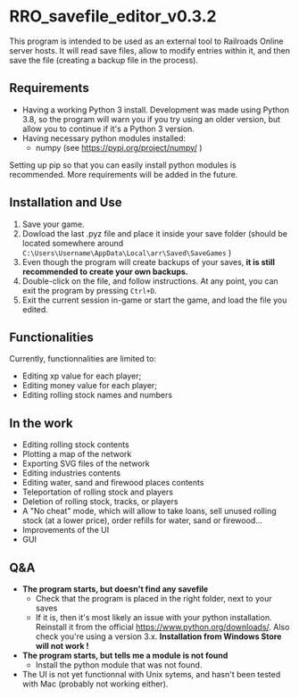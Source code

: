 ﻿# RRO_savefile_editor_v0.3.2

This program is intended to be used as an external tool to Railroads Online server hosts. It will read save files, allow to modify entries within it, and then save the file (creating a backup file in the process).

## Requirements

* Having a working Python 3 install. Development was made using Python 3.8, so the program will warn you if you try using an older version, but allow you to continue if it's a Python 3 version.
* Having necessary python modules installed:
  * numpy (see https://pypi.org/project/numpy/ )

Setting up pip so that you can easily install python modules is recommended. More requirements will be added in the future.

## Installation and Use

1. Save your game.
2. Dowload the last .pyz file and place it inside your save folder (should be located somewhere around ``C:\Users\Username\AppData\Local\arr\Saved\SaveGames`` )
3. Even though the program will create backups of your saves, **it is still recommended to create your own backups.**
4. Double-click on the file, and follow instructions. At any point, you can exit the program by pressing ``Ctrl+D``.
5. Exit the current session in-game or start the game, and load the file you edited.

## Functionalities

Currently, functionnalities are limited to:
* Editing xp value for each player;
* Editing money value for each player;
* Editing rolling stock names and numbers

## In the work

* Editing rolling stock contents
* Plotting a map of the network
* Exporting SVG files of the network
* Editing industries contents
* Editing water, sand and firewood places contents
* Teleportation of rolling stock and players
* Deletion of rolling stock, tracks, or players
* A "No cheat" mode, which will allow to take loans, sell unused rolling stock (at a lower price), order refills for water, sand or firewood...
* Improvements of the UI
* GUI

## Q&A

* **The program starts, but doesn't find any savefile**
  * Check that the program is placed in the right folder, next to your saves
  * If it is, then it's most likely an issue with your python installation. Reinstall it from the official https://www.python.org/downloads/. Also check you're using a version 3.x. **Installation from Windows Store will not work !**
* **The program starts, but tells me a module is not found**
  * Install the python module that was not found.
* The UI is not yet functionnal with Unix sytems, and hasn't been tested with Mac (probably not working either).
